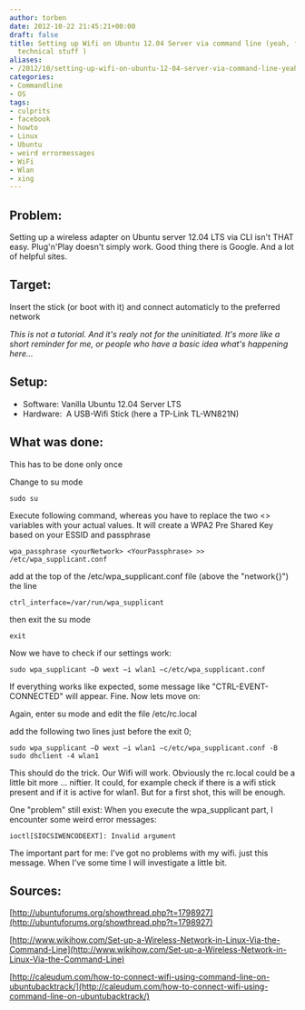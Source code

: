 ```yaml
---
author: torben
date: 2012-10-22 21:45:21+00:00
draft: false
title: Setting up Wifi on Ubuntu 12.04 Server via command line (yeah, finally some
  technical stuff )
aliases: 
- /2012/10/setting-up-wifi-on-ubuntu-12-04-server-via-command-line-yeah-finally-some-technical-stuff/
categories:
- Commandline
- OS
tags:
- culprits
- facebook
- howto
- Linux
- Ubuntu
- weird errormessages
- WiFi
- Wlan
- xing
---
```


## Problem:


Setting up a wireless adapter on Ubuntu server 12.04 LTS via CLI isn't THAT easy. Plug'n'Play doesn't simply work. Good thing there is Google. And a lot of helpful sites.


## Target:


Insert the stick (or boot with it) and connect automaticly to the preferred network

<!-- more -->


*This is not a tutorial. And it's realy not for the uninitiated. It's more like a short reminder for me, or people who have a basic idea what's happening here...*


## Setup:

* Software: Vanilla Ubuntu 12.04 Server LTS
* Hardware:  A USB-Wifi Stick (here a TP-Link TL-WN821N)

## What was done:

This has to be done only once

Change to su mode

    
    sudo su


Execute following command, whereas you have to replace the two <> variables with your actual values. It will create a WPA2 Pre Shared Key based on your ESSID and passphrase

    
    wpa_passphrase <yourNetwork> <YourPassphrase> >> /etc/wpa_supplicant.conf


add at the top of the /etc/wpa_supplicant.conf file (above the "network{}") the line

    
    ctrl_interface=/var/run/wpa_supplicant


then exit the su mode

    
    exit


Now we have to check if our settings work:

    
    sudo wpa_supplicant –D wext –i wlan1 –c/etc/wpa_supplicant.conf


If everything works like expected, some message like "CTRL-EVENT-CONNECTED" will appear. Fine. Now lets move on:

Again, enter su mode and edit the file /etc/rc.local

add the following two lines just before the exit 0;

    
    sudo wpa_supplicant –D wext –i wlan1 –c/etc/wpa_supplicant.conf -B
    sudo dhclient -4 wlan1


This should do the trick. Our Wifi will work. Obviously the rc.local could be a little bit more ... niftier. It could, for example check if there is a wifi stick present and if it is active for wlan1. But for a first shot, this will be enough.

One "problem" still exist: When you execute the wpa_supplicant part, I encounter some weird error messages:

    
    ioctl[SIOCSIWENCODEEXT]: Invalid argument


The important part for me: I've got no problems with my wifi. just this message. When I've some time I will investigate a little bit.


## Sources:


[http://ubuntuforums.org/showthread.php?t=1798927](http://ubuntuforums.org/showthread.php?t=1798927)

[http://www.wikihow.com/Set-up-a-Wireless-Network-in-Linux-Via-the-Command-Line](http://www.wikihow.com/Set-up-a-Wireless-Network-in-Linux-Via-the-Command-Line)

[http://caleudum.com/how-to-connect-wifi-using-command-line-on-ubuntubacktrack/](http://caleudum.com/how-to-connect-wifi-using-command-line-on-ubuntubacktrack/)
